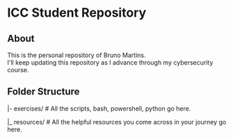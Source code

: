 # ICC Student Repository
## About
This is the personal repository of Bruno Martins.  
I'll keep updating this repository as I advance through my cybersecurity course.
## Folder Structure
|- exercises/ # All the scripts, bash, powershell, python go here.

|_ resources/ # All the helpful resources you come across in your journey go here.
